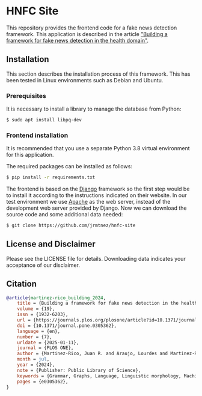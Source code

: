 # HNFC Site

This repository provides the frontend code for a fake news detection framework. This application is described in the article ["Building a framework for fake news detection in the health domain"](https://journals.plos.org/plosone/article?id=10.1371/journal.pone.0305362).

## Installation

This section describes the installation process of this framework. This has been tested in Linux environments such as Debian and Ubuntu.

### Prerequisites

It is necessary to install a library to manage the database from Python:

```bash
$ sudo apt install libpq-dev
```

### Frontend installation

It is recommended that you use a separate Python 3.8 virtual environment for this application.

The required packages can be installed as follows:

```bash
$ pip install -r requirements.txt
```
The frontend is based on the [Django](https://www.django-rest-framework.org/tutorial/quickstart/) framework so the first step would be to install it according to the instructions indicated on their website. In our test environment we use [Apache](https://httpd.apache.org/) as the web server, instead of the development web server provided by Django.
Now we can download the source code and some additional data needed:

```bash
$ git clone https://github.com/jrmtnez/hnfc-site

```

## License and Disclaimer
Please see the LICENSE file for details. Downloading data indicates your acceptance of our disclaimer.

## Citation
```bibtex
@article{martinez-rico_building_2024,
	title = {Building a framework for fake news detection in the health domain},
	volume = {19},
	issn = {1932-6203},
	url = {https://journals.plos.org/plosone/article?id=10.1371/journal.pone.0305362},
	doi = {10.1371/journal.pone.0305362},
	language = {en},
	number = {7},
	urldate = {2025-01-11},
	journal = {PLOS ONE},
	author = {Martinez-Rico, Juan R. and Araujo, Lourdes and Martinez-Romo, Juan},
	month = jul,
	year = {2024},
	note = {Publisher: Public Library of Science},
	keywords = {Grammar, Graphs, Language, Linguistic morphology, Machine learning, Social networks, Syntax, Vaccination and immunization},
	pages = {e0305362},
}
```



